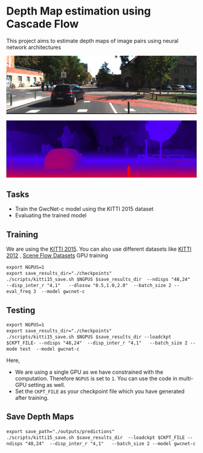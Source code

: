 # Depth Map estimation using Cascade Flow
This project aims to estimate depth maps of image pairs using neural network architectures

![input](https://github.com/Bparui/Cascade-Net-Implementation/blob/main/Imgs/input.png)

![depthmap](https://github.com/Bparui/Cascade-Net-Implementation/blob/main/Imgs/depthmap.png)

## Tasks
* Train the GwcNet-c model using the KITTI 2015 dataset
* Evaluating the trained model

## Training
We are using the [KITTI 2015](https://www.cvlibs.net/datasets/kitti/eval_scene_flow.php?benchmark=stereo). You can also use different datasets like [KITTI 2012](https://www.cvlibs.net/datasets/kitti/eval_stereo_flow.php?benchmark=stereo) , [Scene Flow Datasets](https://lmb.informatik.uni-freiburg.de/resources/datasets/SceneFlowDatasets.en.html)
GPU training
```
export NGPUS=1
export save_results_dir="./checkpoints"
./scripts/kitti15_save.sh $NGPUS $save_results_dir  --ndisps "48,24"  --disp_inter_r "4,1"   --dlossw "0.5,1.0,2.0"  --batch_size 2 --eval_freq 3  --model gwcnet-c
```

## Testing
```
export NGPUS=1
export save_results_dir="./checkpoints"
./scripts/kitti15_save.sh $NGPUS $save_results_dir --loadckpt $CKPT_FILE- --ndisps "48,24"  --disp_inter_r "4,1"   --batch_size 2 --mode test  --model gwcnet-c
```

Here,
* We are using a single GPU as we have constrained with the computation. Therefore ``NGPUS`` is set to ``1``. You can use the code in multi-GPU setting as well.
* Set the ``CKPT_FILE`` as your checkpoint file which you have generated after training.

## Save Depth Maps
```
export save_path="./outputs/predictions"
./scripts/kitti15_save.sh $save_results_dir  --loadckpt $CKPT_FILE --ndisps "48,24"  --disp_inter_r "4,1"   --batch_size 2 --model gwcnet-c
```
